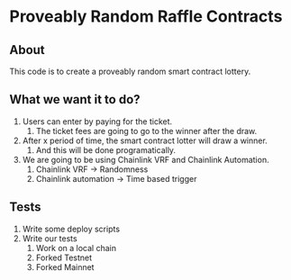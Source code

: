 # Proveably Random Raffle Contracts

## About

This code is to create a proveably random smart contract lottery.

## What we want it to do?

1. Users can enter by paying for the ticket.
    1. The ticket fees are going to go to the winner after the draw.
2. After x period of time, the smart contract lotter will draw a winner.
   1. And this will be done programatically.
3. We are going to be using Chainlink VRF and Chainlink Automation.
   1. Chainlink VRF -> Randomness
   2. Chainlink automation -> Time based trigger

## Tests

1. Write some deploy scripts
2. Write our tests
   1. Work on a local chain
   2. Forked Testnet
   3. Forked Mainnet

